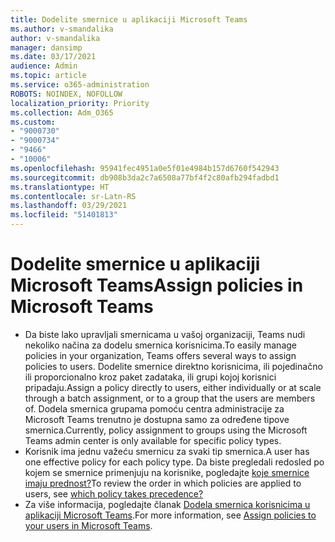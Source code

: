 ```yaml
---
title: Dodelite smernice u aplikaciji Microsoft Teams
ms.author: v-smandalika
author: v-smandalika
manager: dansimp
ms.date: 03/17/2021
audience: Admin
ms.topic: article
ms.service: o365-administration
ROBOTS: NOINDEX, NOFOLLOW
localization_priority: Priority
ms.collection: Adm_O365
ms.custom:
- "9000730"
- "9000734"
- "9466"
- "10006"
ms.openlocfilehash: 95941fec4951a0e5f01e4984b157d6760f542943
ms.sourcegitcommit: db908b3da2c7a6508a77bf4f2c80afb294fadbd1
ms.translationtype: HT
ms.contentlocale: sr-Latn-RS
ms.lasthandoff: 03/29/2021
ms.locfileid: "51401813"
---
```

# <a name="assign-policies-in-microsoft-teams"></a><span data-ttu-id="51158-102">Dodelite smernice u aplikaciji Microsoft Teams</span><span class="sxs-lookup"><span data-stu-id="51158-102">Assign policies in Microsoft Teams</span></span>

- <span data-ttu-id="51158-103">Da biste lako upravljali smernicama u vašoj organizaciji, Teams nudi nekoliko načina za dodelu smernica korisnicima.</span><span class="sxs-lookup"><span data-stu-id="51158-103">To easily manage policies in your organization, Teams offers several ways to assign policies to users.</span></span> <span data-ttu-id="51158-104">Dodelite smernice direktno korisnicima, ili pojedinačno ili proporcionalno kroz paket zadataka, ili grupi kojoj korisnici pripadaju.</span><span class="sxs-lookup"><span data-stu-id="51158-104">Assign a policy directly to users, either individually or at scale through a batch assignment, or to a group that the users are members of.</span></span>  <span data-ttu-id="51158-105">Dodela smernica grupama pomoću centra administracije za Microsoft Teams trenutno je dostupna samo za određene tipove smernica.</span><span class="sxs-lookup"><span data-stu-id="51158-105">Currently, policy assignment to groups using the Microsoft Teams admin center is only available for specific policy types.</span></span> 
- <span data-ttu-id="51158-106">Korisnik ima jednu važeću smernicu za svaki tip smernica.</span><span class="sxs-lookup"><span data-stu-id="51158-106">A user has one effective policy for each policy type.</span></span> <span data-ttu-id="51158-107">Da biste pregledali redosled po kojem se smernice primenjuju na korisnike, pogledajte [koje smernice imaju prednost?](https://docs.microsoft.com/microsoftteams/assign-policies#which-policy-takes-precedence)</span><span class="sxs-lookup"><span data-stu-id="51158-107">To review the order in which policies are applied to users, see [which policy takes precedence?](https://docs.microsoft.com/microsoftteams/assign-policies#which-policy-takes-precedence)</span></span>
- <span data-ttu-id="51158-108">Za više informacija, pogledajte članak [Dodela smernica korisnicima u aplikaciji Microsoft Teams](https://docs.microsoft.com/microsoftteams/assign-policies).</span><span class="sxs-lookup"><span data-stu-id="51158-108">For more information, see [Assign policies to your users in Microsoft Teams](https://docs.microsoft.com/microsoftteams/assign-policies).</span></span>
